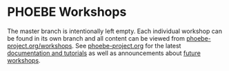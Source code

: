 # PHOEBE Workshops

The master branch is intentionally left empty.  Each individual workshop can be found in its own branch and all content can be viewed from [phoebe-project.org/workshops](http://phoebe-project.org/workshops).  See [phoebe-project.org](http://phoebe-project.org) for the latest [documentation and tutorials](http://phoebe-project.org/tutorials) as well as announcements about [future workshops](http://phoebe-project.org/workshops).
